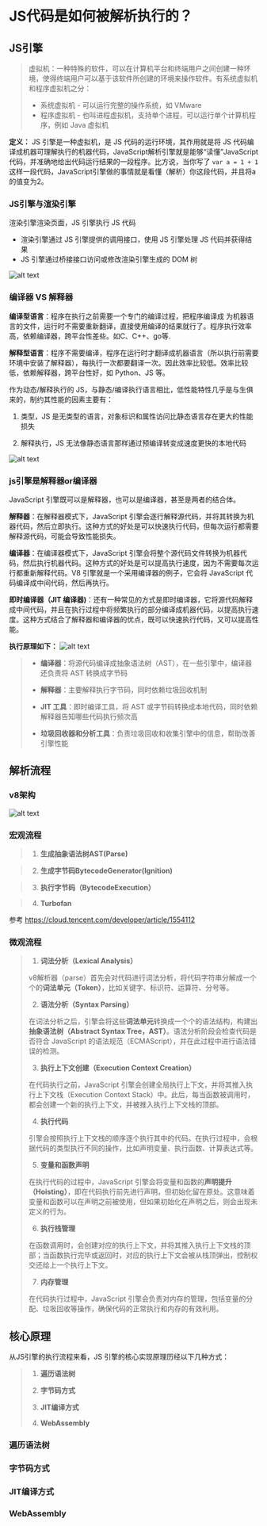 # JS代码是如何被解析执行的？

## JS引擎

> 虚拟机：一种特殊的软件，可以在计算机平台和终端用户之间创建一种环境，使得终端用户可以基于该软件所创建的环境来操作软件。有系统虚拟机和程序虚拟机之分：
> - 系统虚拟机 - 可以运行完整的操作系统，如 VMware
> - 程序虚拟机 - 也叫进程虚拟机，支持单个进程，可以运行单个计算机程序，例如 Java 虚拟机

**定义：** JS 引擎是一种虚拟机，是 JS 代码的运行环境，其作用就是将 JS 代码编译成机器可理解执行的机器代码，JavaScript解析引擎就是能够“读懂”JavaScript代码，并准确地给出代码运行结果的一段程序。比方说，当你写了 `var a = 1 + 1` 这样一段代码，JavaScript引擎做的事情就是看懂（解析）你这段代码，并且将a的值变为2。


### JS引擎与渲染引擎

渲染引擎渲染页面，JS 引擎执行 JS 代码
- 渲染引擎通过 JS 引擎提供的调用接口，使用 JS 引擎处理 JS 代码并获得结果
- JS 引擎通过桥接接口访问或修改渲染引擎生成的 DOM 树
  
![alt text](./img/0117.png)


### 编译器 VS 解释器

**编译型语言**：程序在执行之前需要一个专门的编译过程，把程序编译成 为机器语言的文件，运行时不需要重新翻译，直接使用编译的结果就行了。程序执行效率高，依赖编译器，跨平台性差些。如C、C++、go等.

**解释型语言**：程序不需要编译，程序在运行时才翻译成机器语言（所以执行前需要环境中安装了解释器），每执行一次都要翻译一次。因此效率比较低。效率比较低，依赖解释器，跨平台性好，如 Python、JS 等。

作为动态/解释执行的 JS，与静态/编译执行语言相比，低性能特性几乎是与生俱来的，制约其性能的因素主要有：

1. 类型，JS 是无类型的语言，对象标识和属性访问比静态语言存在更大的性能损失

2. 解释执行，JS 无法像静态语言那样通过预编译转变成速度更快的本地代码

![alt text](./img/compiler.webp)

### js引擎是解释器or编译器

JavaScript 引擎既可以是解释器，也可以是编译器，甚至是两者的结合体。

**解释器**：在解释器模式下，JavaScript 引擎会逐行解释源代码，并将其转换为机器代码，然后立即执行。这种方式的好处是可以快速执行代码，但每次运行都需要解释源代码，可能会导致性能损失。

**编译器**：在编译器模式下，JavaScript 引擎会将整个源代码文件转换为机器代码，然后执行机器代码。这种方式的好处是可以提高执行速度，因为不需要每次运行都重新解释代码。V8 引擎就是一个采用编译器的例子，它会将 JavaScript 代码编译成中间代码，然后再执行。

**即时编译器（JIT 编译器)**：还有一种常见的方式是即时编译器，它将源代码解释成中间代码，并且在执行过程中将频繁执行的部分编译成机器代码，以提高执行速度。这种方式结合了解释器和编译器的优点，既可以快速执行代码，又可以提高性能。

**执行原理如下：**
![alt text](./img/0119.png)


> - **编译器**：将源代码编译成抽象语法树（AST），在一些引擎中，编译器还负责将 AST 转换成字节码
> 
> - **解释器**：主要解释执行字节码，同时依赖垃圾回收机制
>
> - **JIT 工具**：即时编译工具，将 AST 或字节码转换成本地代码，同时依赖解释器告知哪些代码执行频次高
>
> - **垃圾回收器和分析工具**：负责垃圾回收和收集引擎中的信息，帮助改善引擎性能



## 解析流程
### v8架构
![alt text](./img/v8struct.png)

### 宏观流程

>1. **生成抽象语法树AST(Parse)**

>2. **生成字节码BytecodeGenerator(Ignition)**

>3. **执行字节码（BytecodeExecution）**

>4. **Turbofan**

参考 https://cloud.tencent.com/developer/article/1554112

### **微观流程**

>1. **词法分析（Lexical Analysis）**
>
>   v8解析器（parse）首先会对代码进行词法分析，将代码字符串分解成一个个的**词法单元（Token）**，比如关键字、标识符、运算符、分号等。
> 
> 2. **语法分析（Syntax Parsing）**
>
>   在词法分析之后，引擎会将这些**词法单元**转换成一个个的语法结构，构建出**抽象语法树（Abstract Syntax Tree，AST）**。语法分析阶段会检查代码是否符合 JavaScript 的语法规范（ECMAScript），并在此过程中进行语法错误的检测。
> 
> 3. **执行上下文创建（Execution Context Creation）**
>
>   在代码执行之前，JavaScript 引擎会创建全局执行上下文，并将其推入执行上下文栈（Execution Context Stack）中。此后，每当函数被调用时，都会创建一个新的执行上下文，并被推入执行上下文栈的顶部。
> 
> 4. **执行代码**
>
>   引擎会按照执行上下文栈的顺序逐个执行其中的代码。在执行过程中，会根据代码的类型执行不同的操作，比如声明变量、执行函数、计算表达式等。
> 
> 5. **变量和函数声明**
>
>   在执行代码的过程中，JavaScript 引擎会将变量和函数的**声明提升（Hoisting）**，即在代码执行前先进行声明，但初始化留在原处。这意味着变量和函数可以在声明之前被使用，但如果初始化在声明之后，则会出现未定义的行为。
> 
> 6. **执行栈管理**
>
>   在函数调用时，会创建对应的执行上下文，并将其推入执行上下文栈的顶部；当函数执行完毕或返回时，对应的执行上下文会被从栈顶弹出，控制权交还给上一个执行上下文。
> 
> 7. **内存管理**
>
>   在代码执行过程中，JavaScript 引擎会负责对内存的管理，包括变量的分配、垃圾回收等操作，确保代码的正常执行和内存的有效利用。


## 核心原理


从JS引擎的执行流程来看，JS 引擎的核心实现原理历经以下几种方式：

> 1. **遍历语法树**
>     
> 2. **字节码方式**
>
> 3. **JIT编译方式**
>
> 4. **WebAssembly**

### 遍历语法树

### 字节码方式

### JIT编译方式

### WebAssembly